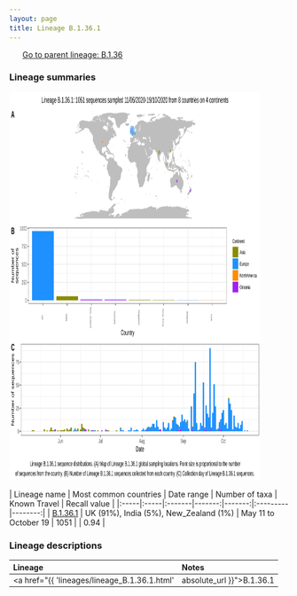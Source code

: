 ```yaml
---
layout: page
title: Lineage B.1.36.1
---
```




<p>
<ul class="actions small">
	 <a href="{{ 'lineages/lineage_B.1.36.html' | absolute_url }}" class="button special fit">Go to parent lineage: B.1.36</a>
</ul>
</p>
<h3> Lineage summaries</h3>

<img src="../assets/images/B.1.36.1.svg" alt="B.1.36.1 lineage summary figure" width="90%" height="700px" />


| Lineage name | Most common countries | Date range | Number of taxa | Known Travel | Recall value |
|:-----|:-----|:-------|-------:|-------:|:---------|--------:|
| <a href="{{ 'lineages/lineage_B.1.36.1.html' | absolute_url }}">B.1.36.1</a> | UK (91%), India (5%), New_Zealand (1%) | May 11 to October 19 | 1051 |  | 0.94 |

<h3>Lineage descriptions</h3>

| Lineage | Notes |
|:-----|:-----|
| <a href="{{ 'lineages/lineage_B.1.36.1.html' | absolute_url }}">B.1.36.1</a> | Indian lineage |

